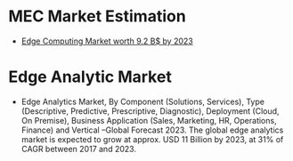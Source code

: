 # MEC Market Estimation
- [Edge Computing Market worth 9.2 B$ by 2023](https://www.globenewswire.com/news-release/2018/08/09/1549460/0/en/Edge-Computing-Market-Worth-US-9-200-Mn-by-2023-Analysis-with-Amazon-Google-IBM-General-Electric-Microsoft-Intel-SAP-SE-Aricent-Huawei-Technologies-Integrated-Device-Technology.html)

# Edge Analytic Market
* Edge Analytics Market, By Component (Solutions, Services), Type (Descriptive, Predictive, Prescriptive, Diagnostic), Deployment (Cloud, On Premise), Business Application (Sales, Marketing, HR, Operations, Finance) and Vertical –Global Forecast 2023. The global edge analytics market is expected to grow at approx. USD 11 Billion by 2023, at 31% of CAGR between 2017 and 2023.
